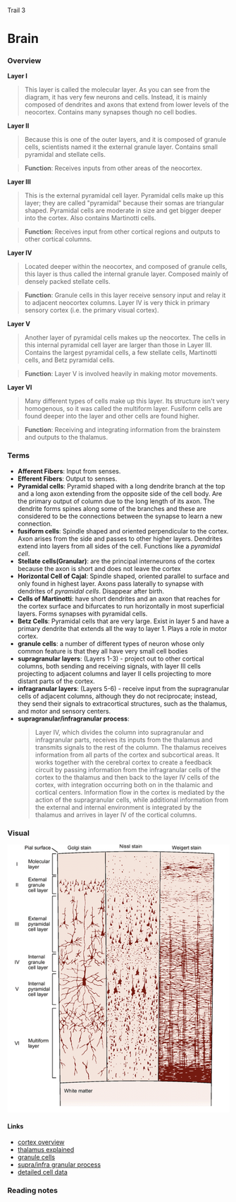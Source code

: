 Trail 3
# Brain

### Overview

**Layer I**
  > This layer is called the molecular layer. As you can see from the diagram, it has very few neurons and cells. Instead, it is mainly composed of dendrites and axons that extend from lower levels of the neocortex.  Contains many synapses though no cell bodies.

**Layer II**
  > Because this is one of the outer layers, and it is composed of granule cells, scientists named it the external granule layer.  Contains small pyramidal and stellate cells.

 > **Function**: Receives inputs from other areas of the neocortex.

**Layer III**
  > This is the external pyramidal cell layer. Pyramidal cells make up this layer; they are called "pyramidal" because their somas are triangular shaped. Pyramidal cells are moderate in size and get bigger deeper into the cortex. Also contains Martinotti cells.

  > **Function**: Receives input from other cortical regions and outputs to other cortical columns.

**Layer IV**
  > Located deeper within the neocortex, and composed of granule cells, this layer is thus called the internal granule layer.  Composed mainly of densely packed stellate cells.

  > **Function**: Granule cells in this layer receive sensory input and relay it to adjacent neocortex columns. Layer IV is very thick in primary sensory cortex (i.e. the primary visual cortex).

**Layer V**
  > Another layer of pyramidal cells makes up the neocortex. The cells in this internal pyramidal cell layer are larger than those in Layer III.  Contains the largest pyramidal cells, a few stellate cells, Martinotti cells, and Betz pyramidal cells.

  > **Function**: Layer V is involved heavily in making motor movements.

**Layer VI**
  > Many different types of cells make up this layer. Its structure isn't very homogenous, so it was called the multiform layer.  Fusiform cells are found deeper into the layer and other cells are found higher.

  > **Function**: Receiving and integrating information from the brainstem and outputs to the thalamus.

### Terms
- **Afferent Fibers**: Input from senses.
- **Efferent Fibers**: Output to senses.
- **Pyramidal cells**: Pyramid shaped with a long dendrite branch at the top and a long axon extending from the opposite side of the cell body. Are the primary output of column due to the long length of its axon. The dendrite forms spines along some of the branches and these are considered to be the connections between the synapse to learn a new connection.
- **fusiform cells**: Spindle shaped and oriented perpendicular to the cortex.  Axon arises from the side and passes to other higher layers.  Dendrites extend into layers from all sides of the cell.  Functions like a *pyramidal cell*.
- **Stellate cells(Granular)**: are the principal interneurons of the cortex because the axon is short and does not leave the cortex
- **Horizontal Cell of Cajal**: Spindle shaped, oriented parallel to surface and only found in highest layer.  Axons pass laterally to synapse with dendrites of *pyramidal cells*.  Disappear after birth.
- **Cells of Martinotti**: have short dendrites and an axon that reaches for the cortex surface and bifurcates to run horizontally in most superficial layers.  Forms synapses with pyramidal cells.
- **Betz Cells**: Pyramidal cells that are very large.  Exist in layer 5 and have a primary dendrite that extends all the way to layer 1. Plays a role in motor cortex.
- **granule cells**: a number of different types of neuron whose only common feature is that they all have very small cell bodies
- **supragranular layers**: (Layers 1-3) - project out to other cortical columns, both sending and receiving signals, with layer III cells projecting to adjacent columns and layer II cells projecting to more distant parts of the cortex.
- **infragranular layers**: (Layers 5-6) - receive input from the supragranular cells of adjacent columns, although they do not reciprocate; instead, they send their signals to extracortical structures, such as the thalamus, and motor and sensory centers.
- **supragranular/infragranular process**:
  > Layer IV, which divides the column into supragranular and infragranular parts, receives its inputs from the thalamus and transmits signals to the rest of the column. The thalamus receives information from all parts of the cortex and subcortical areas. It works together with the cerebral cortex to create a feedback circuit by passing information from the infragranular cells of the cortex to the thalamus and then back to the layer IV cells of the cortex, with integration occurring both on in the thalamic and cortical centers.  Information flow in the cortex is mediated by the action of the supragranular cells, while additional information from the external and internal environment is integrated by the thalamus and arrives in layer IV of the cortical columns.

### Visual
![layers-biology](../assets/layers-biology.png)

#### Links
  - [cortex overview](https://en.m.wikipedia.org/wiki/Cerebral_cortex)
  - [thalamus explained](http://www.scholarpedia.org/article/Models_of_thalamocortical_system#Core_vs._Matrix)
  - [granule cells](https://en.wikipedia.org/wiki/Granule_cell)
  - [supra/infra granular process](http://www.ruf.rice.edu/~lngbrain/Farh/col.html)
  - [detailed cell data](http://www.slideshare.net/anny555333/histology-of-cerebral-cortex)

### Reading notes
